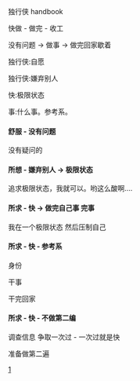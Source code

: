 
独行侠 handbook

快做 - 做完 - 收工

没有问题 -> 做事 -> 做完回家歇着

独行侠:自愿

独行侠:嫌弃别人

快:极限状态

事:什么事。参考系。

#### 舒服 - 没有问题

没有疑问的

#### 所想 - 嫌弃别人 -> 极限状态

追求极限状态，我就可以。哟这么酸啊....

#### 所求 - 快 -> 做完自己事 完事

我在一个极限状态 然后压制自己

#### 所求 - 快 - 参考系

身份

干事

干完回家

#### 所求 - 快 - 不做第二编

调查信息 争取一次过 - 一次过就是快

准备做第二遍






[1](https://github.com/7900ms/000nottheater_deserted_systemsoftware/tree/master/supplementary/Zhihua)


